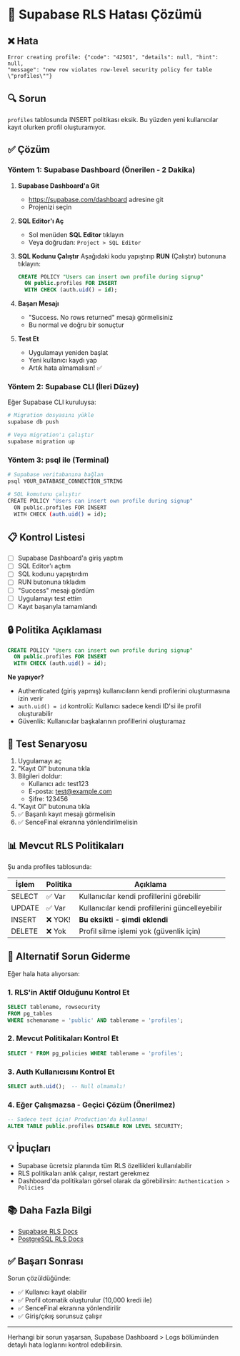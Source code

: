 # 🔧 Supabase RLS Hatası Çözümü

## ❌ Hata
```
Error creating profile: {"code": "42501", "details": null, "hint": null, 
"message": "new row violates row-level security policy for table \"profiles\""}
```

## 🔍 Sorun
`profiles` tablosunda INSERT politikası eksik. Bu yüzden yeni kullanıcılar kayıt olurken profil oluşturamıyor.

## ✅ Çözüm

### Yöntem 1: Supabase Dashboard (Önerilen - 2 Dakika)

1. **Supabase Dashboard'a Git**
   - https://supabase.com/dashboard adresine git
   - Projenizi seçin

2. **SQL Editor'ı Aç**
   - Sol menüden **SQL Editor** tıklayın
   - Veya doğrudan: `Project > SQL Editor`

3. **SQL Kodunu Çalıştır**
   Aşağıdaki kodu yapıştırıp **RUN** (Çalıştır) butonuna tıklayın:

   ```sql
   CREATE POLICY "Users can insert own profile during signup"
     ON public.profiles FOR INSERT
     WITH CHECK (auth.uid() = id);
   ```

4. **Başarı Mesajı**
   - "Success. No rows returned" mesajı görmelisiniz
   - Bu normal ve doğru bir sonuçtur

5. **Test Et**
   - Uygulamayı yeniden başlat
   - Yeni kullanıcı kaydı yap
   - Artık hata almamalısın! ✅

### Yöntem 2: Supabase CLI (İleri Düzey)

Eğer Supabase CLI kuruluysa:

```bash
# Migration dosyasını yükle
supabase db push

# Veya migration'ı çalıştır
supabase migration up
```

### Yöntem 3: psql ile (Terminal)

```bash
# Supabase veritabanına bağlan
psql YOUR_DATABASE_CONNECTION_STRING

# SQL komutunu çalıştır
CREATE POLICY "Users can insert own profile during signup"
  ON public.profiles FOR INSERT
  WITH CHECK (auth.uid() = id);
```

## 📋 Kontrol Listesi

- [ ] Supabase Dashboard'a giriş yaptım
- [ ] SQL Editor'ı açtım
- [ ] SQL kodunu yapıştırdım
- [ ] RUN butonuna tıkladım
- [ ] "Success" mesajı gördüm
- [ ] Uygulamayı test ettim
- [ ] Kayıt başarıyla tamamlandı

## 🔒 Politika Açıklaması

```sql
CREATE POLICY "Users can insert own profile during signup"
  ON public.profiles FOR INSERT
  WITH CHECK (auth.uid() = id);
```

**Ne yapıyor?**
- Authenticated (giriş yapmış) kullanıcıların kendi profilerini oluşturmasına izin verir
- `auth.uid() = id` kontrolü: Kullanıcı sadece kendi ID'si ile profil oluşturabilir
- Güvenlik: Kullanıcılar başkalarının profillerini oluşturamaz

## 🧪 Test Senaryosu

1. Uygulamayı aç
2. "Kayıt Ol" butonuna tıkla
3. Bilgileri doldur:
   - Kullanıcı adı: test123
   - E-posta: test@example.com
   - Şifre: 123456
4. "Kayıt Ol" butonuna tıkla
5. ✅ Başarılı kayıt mesajı görmelisin
6. ✅ SenceFinal ekranına yönlendirilmelisin

## 📊 Mevcut RLS Politikaları

Şu anda profiles tablosunda:

| İşlem  | Politika | Açıklama |
|--------|----------|----------|
| SELECT | ✅ Var   | Kullanıcılar kendi profillerini görebilir |
| UPDATE | ✅ Var   | Kullanıcılar kendi profillerini güncelleyebilir |
| INSERT | ❌ YOK!  | **Bu eksikti - şimdi eklendi** |
| DELETE | ❌ Yok   | Profil silme işlemi yok (güvenlik için) |

## 🐛 Alternatif Sorun Giderme

Eğer hala hata alıyorsan:

### 1. RLS'in Aktif Olduğunu Kontrol Et
```sql
SELECT tablename, rowsecurity 
FROM pg_tables 
WHERE schemaname = 'public' AND tablename = 'profiles';
```

### 2. Mevcut Politikaları Kontrol Et
```sql
SELECT * FROM pg_policies WHERE tablename = 'profiles';
```

### 3. Auth Kullanıcısını Kontrol Et
```sql
SELECT auth.uid();  -- Null olmamalı!
```

### 4. Eğer Çalışmazsa - Geçici Çözüm (Önerilmez)
```sql
-- Sadece test için! Production'da kullanma!
ALTER TABLE public.profiles DISABLE ROW LEVEL SECURITY;
```

## 💡 İpuçları

- Supabase ücretsiz planında tüm RLS özellikleri kullanılabilir
- RLS politikaları anlık çalışır, restart gerekmez
- Dashboard'da politikaları görsel olarak da görebilirsin: `Authentication > Policies`

## 📚 Daha Fazla Bilgi

- [Supabase RLS Docs](https://supabase.com/docs/guides/auth/row-level-security)
- [PostgreSQL RLS Docs](https://www.postgresql.org/docs/current/ddl-rowsecurity.html)

## ✅ Başarı Sonrası

Sorun çözüldüğünde:
- ✅ Kullanıcı kayıt olabilir
- ✅ Profil otomatik oluşturulur (10,000 kredi ile)
- ✅ SenceFinal ekranına yönlendirilir
- ✅ Giriş/çıkış sorunsuz çalışır

---

Herhangi bir sorun yaşarsan, Supabase Dashboard > Logs bölümünden detaylı hata loglarını kontrol edebilirsin.

